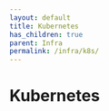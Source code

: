 ```yaml
---
layout: default
title: Kubernetes
has_children: true
parent: Infra
permalink: /infra/k8s/
---
```


# Kubernetes

